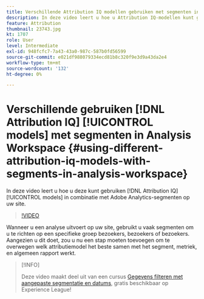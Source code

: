 ```yaml
---
title: Verschillende Attribution IQ modellen gebruiken met segmenten in Analysis Workspace
description: In deze video leert u hoe u Attribution IQ-modellen kunt gebruiken in combinatie met Adobe Analytics-segmenten op uw site.
feature: Attribution
thumbnail: 23743.jpg
kt: 1707
role: User
level: Intermediate
exl-id: 948fcfc7-7a43-43a0-987c-587b0fd56599
source-git-commit: e021df988079334ecd81b8c320f9e3d9a43da2e4
workflow-type: tm+mt
source-wordcount: '132'
ht-degree: 0%

---
```


# Verschillende gebruiken [!DNL Attribution IQ] [!UICONTROL models] met segmenten in Analysis Workspace {#using-different-attribution-iq-models-with-segments-in-analysis-workspace}

In deze video leert u hoe u deze kunt gebruiken [!DNL Attribution IQ] [!UICONTROL models] in combinatie met Adobe Analytics-segmenten op uw site.

>[!VIDEO](https://video.tv.adobe.com/v/23743/?quality=12)

Wanneer u een analyse uitvoert op uw site, gebruikt u vaak segmenten om u te richten op een specifieke groep bezoekers, bezoekers of bezoekers. Aangezien u dit doet, zou u nu een stap moeten toevoegen om te overwegen welk attributiemodel het beste samen met het segment, metriek, en algemeen rapport werkt.

>[!INFO]
>
> Deze video maakt deel uit van een cursus [Gegevens filteren met aangepaste segmentatie en datums](https://experienceleague.adobe.com/?recommended=Analytics-U-1-2021.1.filterdata), gratis beschikbaar op Experience League!

